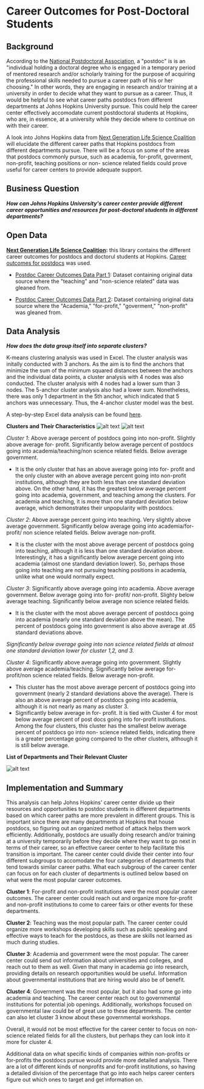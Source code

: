 # Career Outcomes for Post-Doctoral Students
## Background

According to the [National Postdoctoral Association](https://www.nationalpostdoc.org/page/What_is_a_postdoc), a "postdoc" is is an "individual holding a doctoral degree who is engaged in a temporary period of mentored research and/or scholarly training for the purpose of acquiring the professional skills needed to pursue a career path of his or her choosing." In other words, they are engaging in research and/or training at a university in order to decide what they want to pursue as a career. Thus, it would be helpful to see what career paths postdocs from different departments at Johns Hopkins University pursue. This could help the career center effectively accomodate current postdoctoral students at Hopkins, who are, in essence, at a university while they decide where to continue on with their career.

 A look into Johns Hopkins data from [Next Generation Life Science Coalition](http://nglscoalition.org/coalition-data/#close) will elucidate the different career paths that Hopkins postdocs from different departments pursue. There will be a focus on some of the areas that postdocs commonly pursue, such as academia, for-profit, goverment, non-profit, teaching positions or non- science related fields could prove useful for career centers to provide adequate support.

## Business Question

___How can Johns Hopkins University's career center provide different career opportunities and resources for post-doctoral students in different departments?___


## Open Data 

__[Next Generation Life Science Coalition](https://provost.jhu.edu/education/graduate-and-professional-education/cngls/):__ this library contains the different career outcomes for postdocs and doctorul students at Hopkins. [Career outcomes for postdocs](https://provost.jhu.edu/education/graduate-and-professional-education/cngls/postdoctoral-career-outcomes-tabular-format/) was used.

- [Postdoc Career Outcomes Data Part 1](https://github.com/skang06/Post-Doctoral_Career_Outcomes/blob/main/tabula-Postdoc-CareerOutcome-ADATables-083019-2.csv): Dataset containing original data source where the "teaching" and "non-science related" data was gleaned from.

- [Postdoc Career Outcomes Data Part 2](https://github.com/skang06/Post-Doctoral_Career_Outcomes/blob/main/tabula-Postdoc-CareerOutcome-ADATables-083019.csv): Dataset containing original data source where the "Academia," "for-profit," "goverment," "non-profit" was gleaned from.

## Data Analysis 

___How does the data group itself into separate clusters?___

K-means clustering analysis was used in Excel. The cluster analysis was initally conducted with 3 anchors. As the aim is to find the anchors that minimize the sum of the minimum squared distances between the anchors and the individual data points, a cluster analysis with 4 nodes was also conducted. The cluster analysis with 4 nodes had a lower sum than 3 nodes. The 5-anchor cluster analysis also had a lower sum. Nonetheless, there was only 1 department in the 5th anchor, which indicated that 5 anchors was unnecessary. Thus, the 4-anchor cluster model was the best.

A step-by-step Excel data analysis can be found [here](https://github.com/skang06/Post-Doctoral_Career_Outcomes/blob/main/Excel%20Step%20by%20Step_3.docx).

__Clusters and Their Characteristics__
![alt text](https://github.com/skang06/Post-Doctoral_Career_Outcomes/blob/main/chart1.png)
![alt text](https://github.com/skang06/Post-Doctoral_Career_Outcomes/blob/main/factors.png)

_Cluster 1_: Above average percent of postdocs going into non-profit. Slightly above average for- profit. 
Significantly below average percent of postdocs going into academia/teaching/non science related fields. Below average government. 
- It is the only cluster that has an above average going into for- profit and the only cluster with an above average percent going into non-profit institutions, although they are both less than one standard deviation above. On the other hand, it has the greatest below average percent going into academia, government, and teaching among the clusters. For academia and teaching, it is more than one standard deviation below average, which demonstrates their unpopularity with postdocs.

_Cluster 2_: Above average percent going into teaching. Very slightly above average government. 
Significantly below average going into academia/for- profit/ non science related fields. Below average non-profit.
- It is the cluster with the most above average percent of postdocs going into teaching, although it is less than one standard deviation above. Interestingly, it has a significantly below average percent going into academia (almost one standard deviation lower). So, perhaps those going into teaching are not pursuing teaching positions in academia, unlike what one would normally expect.

_Cluster 3_: Significantly above average going into academia. Above average government. 
Below average going into for- profit/ non-profit. Slighty below average teaching.  Significantly below average non science related fields.
- It is the cluster with the most above average percent of postdocs going into academia (nearly one standard deviation above the mean). The percent of postdocs going into government is also above average at .65 standard deviations above. 

_Significantly below average going into non science related fields at almost one standard deviation lower for cluster 1,2, and 3._

_Cluster 4_: Significantly above average going into government. Slightly above average academia/teaching. 
Significantly below average for- profit/non science related fields. Below average non-profit.
- This cluster has the most above average percent of postdocs going into government (nearly 2 standard deviations above the average). There is also an above average percent of postdocs going into academia, although it is not nearly as many as cluster 3.
- Significantly below average in for- profit. It is tied with Cluster 4 for most below average percent of post docs going into for-profit institutions. Among the four clusters, this cluster has the smallest below average percent of postdocs go into non- science related fields, indicating there is a greater percentage going compared to the other clusters, although it is still below average.


__List of Departments and Their Relevant Cluster__

![alt text](https://github.com/skang06/Post-Doctoral_Career_Outcomes/blob/main/list.png)


## Implementation and Summary
This analysis can help Johns Hopkins' career center divide up their resources and opportunities to postdoc students in different departments based on which career paths are more prevalent in different groups. This is important since there are many departments at Hopkins that house postdocs, so figuring out an organized method of attack helps them work efficiently. Additionally, postdocs are usually doing research and/or training at a university temporarily before they decide where they want to go next in terms of their career, so an effective career center to help facilitate this transition is important. The career center could divide their center into four different subgroups to accomodate the four categories of departments that tend towards similar career paths. What each subgroup of the career center can focus on for each cluster of departments is outlined below based on what were the most popular career outcomes.

__Cluster 1__: For-profit and non-profit institutions were the most popular career outcomes. The career center could reach out and organize more for-profit and non-profit institutions to come to career fairs or other events for these departments. 

__Cluster 2__: Teaching was the most popular path. The career center could organize more workshops developing skills such as public speaking and effective ways to teach for the postdocs, as these are skills not learned as much during studies.

__Cluster 3__: Academia and government were the most popular. The career center could send out information about universities and colleges, and reach out to them as well. Given that many in academia go into research, providing details on research opportunities would be useful. Information about governmental institutions that are hiring would also be of benefit.

__Cluster 4__: Government was the most popular, but it also had some go into academia and teaching. The career center reach out to governmental institutions for potential job openings. Additionally, workshops focused on governmental law could be of great use to these departments. The center can also let cluster 3 know about these governmental workshops.

Overall, it would not be most effective for the career center to focus on non-science related fields for all the clusters, but perhaps they can look into it more for cluster 4.

Additional data on what specific kinds of companies within non-profits or for-profits the postdocs pursue would provide more detailed analysis. There are a lot of different kinds of nonprofits and for-profit institutions, so having a detailed division of the percentage that go into each helps career centers figure out which ones to target and get information on.

